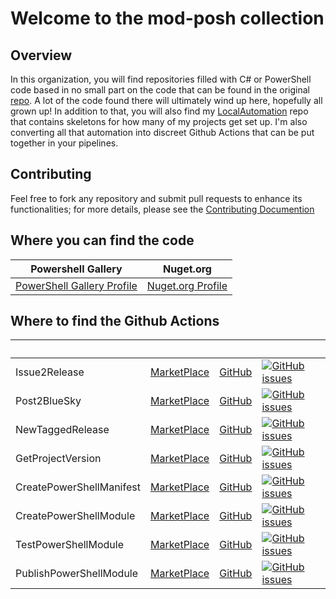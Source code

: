 # Welcome to the mod-posh collection

## Overview

In this organization, you will find repositories filled with C# or PowerShell code based in no small part on the code that can be found in the original [repo](https://github.com/jeffpatton1971/mod-posh). A lot of the code found there will ultimately wind up here, hopefully all grown up! In addition to that, you will also find my [LocalAutomation](https://github.com/mod-posh/LocalAutomaion) repo that contains skeletons for how many of my projects get set up. I'm also converting all that automation into discreet Github Actions that can be put together in your pipelines.

## Contributing

Feel free to fork any repository and submit pull requests to enhance its functionalities; for more details, please see the [Contributing Documention](CONTRIBUTING.md)

## Where you can find the code

| Powershell Gallery | Nuget.org |
|-----------------|----------------|
| [PowerShell Gallery Profile](https://www.powershellgallery.com/profiles/jeffpatton1971)| [Nuget.org Profile](https://www.nuget.org/profiles/jeffpatton1971) |

## Where to find the Github Actions

|  &nbsp; |  &nbsp; |  &nbsp; | &nbsp; |
|-----------------|----------------|----------------|----------------|
| Issue2Release | [MarketPlace](https://github.com/marketplace/actions/generate-release-notes-from-milestone) | [GitHub](https://github.com/mod-posh/Issue2ReleaseNotes) | [![GitHub issues](https://img.shields.io/github/issues/mod-posh/Issue2ReleaseNotes)](https://github.com/mod-posh/Issue2ReleaseNotes/issues) |
| Post2BlueSky | [MarketPlace](https://github.com/marketplace/actions/post2bluesky) | [GitHub](https://github.com/mod-posh/Post2BlueSky) | [![GitHub issues](https://img.shields.io/github/issues/mod-posh/Post2BlueSky)](https://github.com/mod-posh/Post2BlueSky/issues) |
| NewTaggedRelease | [MarketPlace](https://github.com/marketplace/actions/newtaggedrelease) | [GitHub](https://github.com/mod-posh/NewTaggedRelease) | [![GitHub issues](https://img.shields.io/github/issues/mod-posh/NewTaggedRelease)](https://github.com/mod-posh/NewTaggedRelease/issues) |
| GetProjectVersion | [MarketPlace](https://github.com/marketplace/actions/getprojectversion) | [GitHub](https://github.com/mod-posh/GetProjectVersion) | [![GitHub issues](https://img.shields.io/github/issues/mod-posh/GetProjectVersion)](https://github.com/mod-posh/GetProjectVersion/issues) |
| CreatePowerShellManifest | [MarketPlace](https://github.com/marketplace/actions/create-powershell-manifest) | [GitHub](https://github.com/mod-posh/CreatePowerShellManifest) | [![GitHub issues](https://img.shields.io/github/issues/mod-posh/CreatePowerShellManifest)](https://github.com/mod-posh/CreatePowerShellManifest/issues) |
| CreatePowerShellModule | [MarketPlace](https://github.com/marketplace/actions/create-powershell-module) | [GitHub](https://github.com/mod-posh/CreatePowerShellModule) | [![GitHub issues](https://img.shields.io/github/issues/mod-posh/CreatePowerShellModule)](https://github.com/mod-posh/CreatePowerShellModule/issues) |
| TestPowerShellModule | [MarketPlace](https://github.com/marketplace/actions/test-powershell-module) | [GitHub](https://github.com/mod-posh/TestPowerShellModule) | [![GitHub issues](https://img.shields.io/github/issues/mod-posh/TestPowerShellModule)](https://github.com/mod-posh/TestPowerShellModule/issues) |
| PublishPowerShellModule | [MarketPlace](https://github.com/marketplace/actions/publish-powershell-module-to-powershellgallery) | [GitHub](https://github.com/mod-posh/PublishPowerShellModule) | [![GitHub issues](https://img.shields.io/github/issues/mod-posh/PublishPowerShellModule)](https://github.com/mod-posh/PublishPowerShellModule/issues) |
